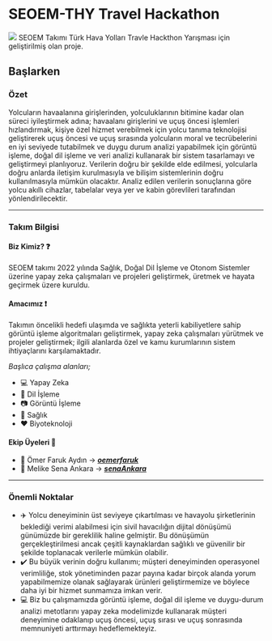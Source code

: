 # SEOEM-THY Travel Hackathon
![](https://terminal.turkishairlines.com/wp-content/uploads/2020/03/terminal_black.svg)
SEOEM Takımı Türk Hava Yolları Travle Hackthon Yarışması için geliştirilmiş olan proje.
## Başlarken
### Özet
Yolcuların havaalanına girişlerinden, yolculuklarının bitimine kadar olan süreci iyileştirmek adına; havaalanı girişlerini ve uçuş öncesi işlemleri hızlandırmak, kişiye özel hizmet verebilmek için yolcu tanıma teknolojisi geliştirerek uçuş öncesi ve uçuş sırasında yolcuların moral ve tecrübelerini en iyi seviyede tutabilmek ve duygu durum analizi yapabilmek için görüntü işleme, doğal dil işleme ve veri analizi kullanarak bir sistem tasarlamayı ve geliştirmeyi planlıyoruz. Verilerin doğru bir şekilde elde edilmesi, yolcularla doğru anlarda iletişim kurulmasıyla ve bilişim sistemlerinin doğru kullanılmasıyla mümkün olacaktır. Analiz edilen verilerin sonuçlarına göre yolcu akıllı cihazlar, tabelalar veya yer ve kabin görevlileri tarafından yönlendirilecektir.

---
### **Takım Bilgisi**
#### **Biz Kimiz?** :question:
SEOEM takımı 2022 yılında Sağlık, Doğal Dil İşleme ve Otonom Sistemler üzerine yapay zeka çalışmaları ve projeleri geliştirmek, üretmek ve hayata geçirmek üzere kuruldu.
#### **Amacımız** :exclamation:
Takımın öncelikli hedefi ulaşımda ve sağlıkta yeterli kabiliyetlere sahip görüntü işleme algoritmaları geliştirmek, yapay zeka çalışmaları yürütmek ve projeler geliştirmek; ilgili alanlarda özel ve kamu kurumlarının sistem ihtiyaçlarını karşılamaktadır.

_Başlıca çalışma alanları;_
* :computer: Yapay Zeka
* :pencil: Dil İşleme
* :camera: Görüntü İşleme
* :hospital: Sağlık
* :heart: Biyoteknoloji

#### **Ekip Üyeleri** :dancers:
* :boy: Ömer Faruk Aydın -> **_[oemerfaruk](https://github.com/oemerfaruk)_**
* :girl: Melike Sena Ankara -> **_[senaAnkara](https://github.com/SenaAnkara)_**
---
### Önemli Noktalar
* :airplane: Yolcu deneyiminin üst seviyeye çıkartılması ve havayolu şirketlerinin beklediği verimi alabilmesi için sivil havacılığın dijital dönüşümü günümüzde bir gereklilik haline gelmiştir. Bu dönüşümün gerçekleştirilmesi ancak çeşitli kaynaklardan sağlıklı ve güvenilir bir şekilde toplanacak verilerle mümkün olabilir.
* :heavy_check_mark: Bu büyük verinin doğru kullanımı; müşteri deneyiminden operasyonel verimliliğe, stok yönetiminden pazar payına kadar birçok alanda yorum yapabilmemize olanak sağlayarak ürünleri geliştirmemize ve böylece daha iyi bir hizmet sunmamıza imkan verir.
* :computer: Biz bu çalışmamızda görüntü işleme, doğal dil işleme ve duygu-durum analizi metotlarını yapay zeka modelimizde kullanarak müşteri deneyimine odaklanıp uçuş öncesi, uçuş sırası ve uçuş sonrasında memnuniyeti arttırmayı hedeflemekteyiz.
